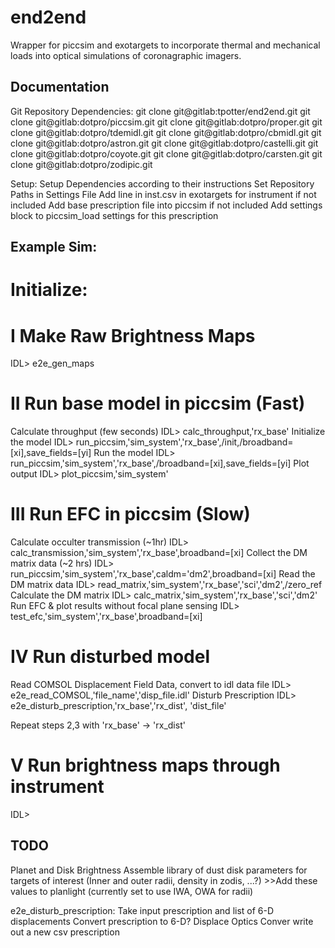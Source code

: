 # end2end

Wrapper for piccsim and exotargets to incorporate thermal and mechanical loads into optical simulations of coronagraphic imagers.

## Documentation

Git Repository Dependencies:
  git clone git@gitlab:tpotter/end2end.git
  git clone git@gitlab:dotpro/piccsim.git
  git clone git@gitlab:dotpro/proper.git
  git clone git@gitlab:dotpro/tdemidl.git
  git clone git@gitlab:dotpro/cbmidl.git
  git clone git@gitlab:dotpro/astron.git
  git clone git@gitlab:dotpro/castelli.git
  git clone git@gitlab:dotpro/coyote.git
  git clone git@gitlab:dotpro/carsten.git
  git clone git@gitlab:dotpro/zodipic.git
	
Setup:
  Setup Dependencies according to their instructions
  Set Repository Paths in Settings File
  Add line in inst.csv in exotargets for instrument if not included
  Add base prescription file into piccsim if not included
  Add settings block to piccsim_load settings for this prescription


## Example Sim:

# Initialize: 

# I Make Raw Brightness Maps

IDL> e2e_gen_maps

# II Run base model in piccsim (Fast)

Calculate throughput (few seconds)
    IDL> calc_throughput,'rx_base'
Initialize the model
    IDL> run_piccsim,'sim_system','rx_base',/init,/broadband=[xi],save_fields=[yi]
Run the model
    IDL> run_piccsim,'sim_system','rx_base',/broadband=[xi],save_fields=[yi]
Plot output
    IDL> plot_piccsim,'sim_system'

# III Run EFC in piccsim (Slow)

Calculate occulter transmission (~1hr)
    IDL> calc_transmission,'sim_system','rx_base',broadband=[xi]
Collect the DM matrix data (~2 hrs)
    IDL> run_piccsim,'sim_system','rx_base',caldm='dm2',broadband=[xi]
Read the DM matrix data
    IDL> read_matrix,'sim_system','rx_base','sci','dm2',/zero_ref
Calculate the DM matrix
    IDL> calc_matrix,'sim_system','rx_base','sci','dm2'
Run EFC & plot results without focal plane sensing
    IDL> test_efc,'sim_system','rx_base',broadband=[xi]

# IV Run disturbed model

Read COMSOL Displacement Field Data, convert to idl data file
    IDL> e2e_read_COMSOL,'file_name','disp_file.idl'
Disturb Prescription
    IDL> e2e_disturb_prescription,'rx_base','rx_dist', 'dist_file'


Repeat steps 2,3 with 'rx_base' -> 'rx_dist'    

# V Run brightness maps through instrument

IDL> 




## TODO

Planet and Disk Brightness
    Assemble library of dust disk parameters for targets of interest
    (Inner and outer radii, density in zodis, ...?)
    >>Add these values to planlight (currently set to use IWA, OWA for radii)

e2e_disturb_prescription:
    Take input prescription and list of 6-D displacements
    Convert prescription to 6-D?
    Displace Optics
    Conver
    write out a new csv prescription







